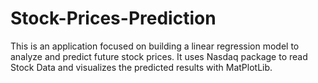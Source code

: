 # Stock-Prices-Prediction
This is an application focused on building a linear regression model to analyze and predict future stock prices. It uses Nasdaq package to read Stock Data and visualizes the predicted results with MatPlotLib.
